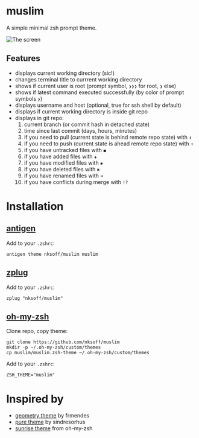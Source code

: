 # muslim

A simple minimal zsh prompt theme.

![The screen](https://raw.github.com/nksoff/muslim/master/screen.png)

## Features
- displays current working directory (sic!)
- changes terminal title to currrent working directory
- shows if current user is root (prompt symbol, `❯❯❯` for root, `❯` else)
- shows if latest command executed successfully (by color of prompt symbols `❯`)
- displays username and host (optional, true for ssh shell by default)
- displays if current working directory is inside git repo
- displays in git repo:
    1. current branch (or commit hash in detached state)
    2. time since last commit (days, hours, minutes)
    3. if you need to pull (current state is behind remote repo state) with `⬇`
    4. if you need to push (current state is ahead remote repo state) with `⬆`
    5. if you have untracked files with `◼`
    6. if you have added files with `✚`
    7. if you have modified files with `✱`
    8. if you have deleted files with `✖`
    9. if you have renamed files with `➜`
    10. if you have conflicts during merge with `!?`

# Installation
## [antigen](https://github.com/zsh-users/antigen)

Add to your `.zshrc`:

```
antigen theme nksoff/muslim muslim
```

## [zplug](https://github.com/zplug/zplug)

Add to your `.zshrc`:

```
zplug "nksoff/muslim"
```

## [oh-my-zsh](https://github.com/robbyrussell/oh-my-zsh/)

Clone repo, copy theme:
```
git clone https://github.com/nksoff/muslim
mkdir -p ~/.oh-my-zsh/custom/themes
cp muslim/muslim.zsh-theme ~/.oh-my-zsh/custom/themes
```

Add to your `.zshrc`:
```
ZSH_THEME="muslim"
```

# Inspired by
- [geometry theme](https://github.com/frmendes/geometry) by frmendes
- [pure theme](https://github.com/sindresorhus/pure) by sindresorhus
- [sunrise theme](https://github.com/robbyrussell/oh-my-zsh/blob/master/themes/sunrise.zsh-theme) from oh-my-zsh
